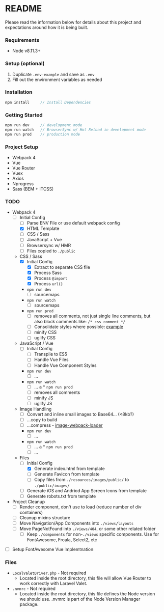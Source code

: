 # README #
Please read the information below for details about this project and expectations 
around how it is being built.

### Requirements
* Node v8.11.3+

### Setup (optional)
1. Duplicate `.env-example` and save as `.env`
1. Fill out the environment variables as needed

### Installation
```js
npm install     // Install Dependencies
```

### Getting Started
```js
npm run dev     // development mode
npm run watch   // BrowserSync w/ Hot Reload in development mode
npm run prod    // production mode
```

### Project Setup
* Webpack 4
* Vue
* Vue Router
* Vuex
* Axios
* Nprogress
* Sass (BEM + ITCSS)

### TODO
* Webpack 4
    - [ ] Initial Config
        - [ ] Parse ENV File or use default webpack config
        - [X] HTML Template
        - [ ] CSS / Sass
        - [ ] JavaScript + Vue
        - [ ] Browsersync w/ HMR
        - [ ] Files copied to `./public`
    * CSS / Sass
        - [X] Initial Config
            - [X] Extract to separate CSS file
            - [X] Process Sass
            - [X] Process `@import`
            - [X] Process `url()`
        * `npm run dev` 
            - [ ] sourcemaps
        * `npm run watch` 
            - [ ] sourcemaps
        * `npm run prod` 
            - [ ] removes all comments, not just single line comments, but also block comments like: `/* css comment */`
            - [ ] Consolidate styles where possible: [example](https://stackoverflow.com/a/46176755/865803)
            - [ ] minify CSS
            - [ ] uglify CSS
    * JavaScript / Vue
        - [ ] Initial Config
            - [ ] Transpile to ES5
            - [ ] Handle Vue Files
            - [ ] Handle Vue Component Styles
        * `npm run dev` 
            - [ ] ...
        * `npm run watch` 
            - [ ] ...
a        * `npm run prod` 
            - [ ] removes all comments
            - [ ] minify JS
            - [ ] uglify JS       
    * Image Handling
        - [ ] Convert and inline small images to Base64... (<8kb?)
        - [ ] ...copy to build 
        - [ ] ...compress - [image-webpack-loader](https://github.com/tcoopman/image-webpack-loader)
        * `npm run dev` 
            - [ ] ...
        * `npm run watch` 
            - [ ] ...
a        * `npm run prod` 
            - [ ] ...
    * Files
        - [ ] Initial Config
            - [X] Generate index.html from template
            - [ ] Generate Favicon from template
            - [ ] Copy files from `./resources/images/public/` to `./public/images/`
        - [ ] Generate iOS and Andriod App Screen Icons from template
        - [ ] Generate robots.txt from template
* Project Cleanup
    - [ ] Render component, don't use <router-view> to load (reduce number of div containers)
    - [ ] Cleanup mixins structure
    - [ ] Move Navigation/App Components into `./views/layouts`
    - [ ] Move PageNotFound into `./views/404`, or some other related folder
        - [ ] Keep `./components` for non-`./views` specific components. Use for FontAwesome, Froala, Select2, etc
- [ ] Setup FontAwesome Vue Implemtnation

### Files
* `LocalValetDriver.php` - Not required
    * Located inside the root directory, this file will allow Vue Router to work correctly with Laravel Valet.  
* `.nvmrc` - Not required
    * Located inside the root directory, this file defines the Node version we should use. .nvmrc is part of the Node Version Manager package. 